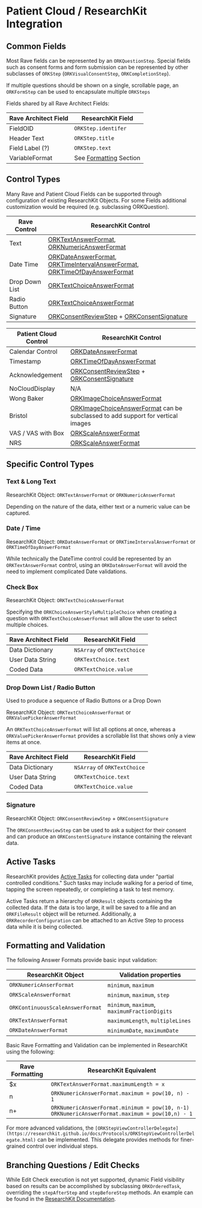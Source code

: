 # Patient Cloud / ResearchKit Integration

## Common Fields
Most Rave fields can be represented by an `ORKQuestionStep`. Special fields such as consent forms and form submission can be represented by
other subclasses of `ORKStep` (`ORKVisualConsentStep`, `ORKCompletionStep`).

If multiple questions should be shown on a single, scrollable page, an `ORKFormStep` can be used to encapsulate multiple `ORKSteps`

Fields shared by all Rave Architect Fields:

| Rave Architect Field | ResearchKit Field                                    |
| -------------------  | ----------------                                     |
| FieldOID             | `ORKStep.identifer`                                  |
| Header Text          | `ORKStep.title`                                      |
| Field Label (?)      | `ORKStep.text`                                       |
| VariableFormat       | See [Formatting](#formatting-and-validation) Section |



## Control Types

Many Rave and Patient Cloud Fields can be supported through configuration of existing ResearchKit Objects. For some Fields additional customization would be required (e.g. subclassing ORKQuestion).

| Rave Control        | ResearchKit Control                                                                                                                                                                                                                                                                                       |
| --------------      | ---------                                                                                                                                                                                                                                                                                                 |
| Text                | [ORKTextAnswerFormat](http://researchkit.github.io/docs/Classes/ORKTextAnswerFormat.html), [ORKNumericAnswerFormat](http://researchkit.github.io/docs/Classes/ORKNumericAnswerFormat.html)                                                                                                                |
| Date Time           | [ORKDateAnswerFormat](http://researchkit.github.io/docs/Classes/ORKDateAnswerFormat.html), [ORKTimeIntervalAnswerFormat](http://researchkit.github.io/docs/Classes/ORKTimeIntervalAnswerFormat.html), [ORKTimeOfDayAnswerFormat](http://researchkit.github.io/docs/Classes/ORKTimeOfDayAnswerFormat.html) |
| Drop Down List      | [ORKTextChoiceAnswerFormat](http://researchkit.github.io/docs/Classes/ORKTextChoiceAnswerFormat.html)                                                                                                                                                                                                     |
| Radio Button        | [ORKTextChoiceAnswerFormat](http://researchkit.github.io/docs/Classes/ORKTextChoiceAnswerFormat.html)                                                                                                                                                                                                     |
| Signature           | [ORKConsentReviewStep](http://researchkit.github.io/docs/Classes/ORKConsentReviewStep.html) + [ORKConsentSignature](http://researchkit.github.io/docs/Classes/ORKConsentSignature.html)                                                                                                                   |

| Patient Cloud Control | ResearchKit Control                                                                                                                                                                     |
| --------------        | ---------                                                                                                                                                                               |
| Calendar Control      | [ORKDateAnswerFormat](https://researchkit.github.io/docs/Classes/ORKDateAnswerFormat.html)                                                                                              |
| Timestamp             | [ORKTimeOfDayAnswerFormat](https://researchkit.github.io/docs/Classes/ORKTimeOfDayAnswerFormat.html)                                                                                    |
| Acknowledgement       | [ORKConsentReviewStep](http://researchkit.github.io/docs/Classes/ORKConsentReviewStep.html) + [ORKConsentSignature](http://researchkit.github.io/docs/Classes/ORKConsentSignature.html) |
| NoCloudDisplay        | N/A                                                                                                                                                                                     |
| Wong Baker            | [ORKImageChoiceAnswerFormat](https://researchkit.github.io/docs/Classes/ORKImageChoiceAnswerFormat.html)                                                                                |
| Bristol               | [ORKImageChoiceAnswerFormat](https://researchkit.github.io/docs/Classes/ORKImageChoiceAnswerFormat.html) can be subclassed to add support for vertical images                           |
| VAS / VAS with Box    | [ORKScaleAnswerFormat](https://researchkit.github.io/docs/Classes/ORKScaleAnswerFormat.html)                                                                                            |
| NRS                   | [ORKScaleAnswerFormat](https://researchkit.github.io/docs/Classes/ORKScaleAnswerFormat.html)                                                                                            |



## Specific Control Types

### Text & Long Text
ResearchKit Object: `ORKTextAnswerFormat` or `ORKNumericAnswerFormat`

Depending on the nature of the data, either text or a numeric value can be captured.


### Date / Time
ResearchKit Object: `ORKDateAnswerFormat` or `ORKTimeIntervalAnswerFormat` or `ORKTimeOfDayAnswerFormat`

While technically the DateTime control could be represented by an `ORKTextAnswerFormat` control, using an `ORKDateAnswerFormat` will avoid the need to implement complicated Date validations.


### Check Box
ResearchKit Object: `ORKTextChoiceAnswerFormat`

Specifying the `ORKChoiceAnswerStyleMultipleChoice` when creating a question with `ORKTextChoiceAnswerFormat` will allow the user to select multiple choices.

| Rave Architect Field | ResearchKit Field            |
| -------------------  | ------------------------     |
| Data Dictionary      | `NSArray` of `ORKTextChoice` |
| User Data String     | `ORKTextChoice.text`         |
| Coded Data           | `ORKTextChoice.value`        |


### Drop Down List / Radio Button
Used to produce a sequence of Radio Buttons or a Drop Down

ResearchKit Object: `ORKTextChoiceAnswerFormat` or `ORKValuePickerAnswerFormat`

An `ORKTextChoiceAnswerFormat` will list all options at once, whereas a `ORKValuePickerAnswerFormat` provides
a scrollable list that shows only a view items at once.

| Rave Architect Field | ResearchKit Field            |
| -------------------  | ------------------------     |
| Data Dictionary      | `NSArray` of `ORKTextChoice` |
| User Data String     | `ORKTextChoice.text`         |
| Coded Data           | `ORKTextChoice.value`        |


### Signature
ResearchKit Object: `ORKConsentReviewStep` + `ORKConsentSignature`

The `ORKConsentReviewStep` can be used to ask a subject for their consent and can produce an `ORKConstentSignature` instance containing the relevant data.


## Active Tasks

ResearchKit provides [Active Tasks](https://researchkit.github.io/docs/docs/ActiveTasks/ActiveTasks.html) for collecting data under "partial controlled conditions." Such tasks may include walking for a period of time, tapping the screen repeatedly, or completing a task to test memory.

Active Tasks return a hierarchy of `ORKResult` objects containing the collected data. If the data is too large, it will be saved to a file and an `ORKFileResult` object will be returned. Additionally, a `ORKRecorderConfiguration` can be attached to an Active Step to process data while it is being collected.

## Formatting and Validation

The following Answer Formats provide basic input validation:

| ResearchKit Object               | Validation properties                         |
| ------------------               | ---------------------                         |
| `ORKNumericAnserFormat`          | `minimum`, `maximum`                          |
| `ORKScaleAnswerFormat`           | `minimum`, `maximum`, `step`                  |
| `ORKContinuousScaleAnswerFormat` | `minimum`, `maximum`, `maximumFractionDigits` |
| `ORKTextAnswerFormat`            | `maximumLength`, `multipleLines`              |
| `ORKDateAnswerFormat`            | `minimumDate`, `maximumDate`                  |

Basic Rave Formatting and Validation can be implemented in ResearchKit using the following:

| Rave Formatting | ResearchKit Equivalent                                                                                                    |
| --------------- | ----------------------                                                                                                    |
| $x              | `ORKTextAnswerFormat.maximumLength = x`                                                                                   |
| n               | `ORKNumericAnswerFormat.maximum = pow(10, n) - 1`                                                                         |
| n+              | `ORKNumericAnswerFormat.minimum = pow(10, n-1)` `ORKNumericAnswerFormat.maximum = pow(10,n) - 1`                          |

For more advanced validations, the `[ORKStepViewControllerDelegate](https://researchkit.github.io/docs/Protocols/ORKStepViewControllerDelegate.html)` can be implemented. This delegate provides methods for finer-grained control over individual steps.


## Branching Questions / Edit Checks
While Edit Check execution is not yet supported, dynamic Field visibility based on results can be accomplished by subclassing `ORKOrderedTask`, overriding the `stepAfterStep` and `stepBeforeStep` methods. An example can be found in the [ResearchKit Documentation](http://researchkit.github.io/docs/docs/Survey/CreatingSurveys.html).
